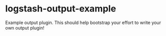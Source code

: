 # logstash-output-example
Example output plugin. This should help bootstrap your effort to write your own output plugin!
